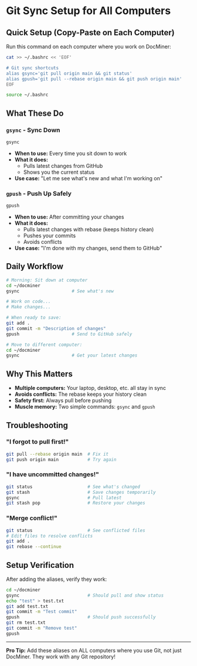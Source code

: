 # Git Sync Setup for All Computers

## Quick Setup (Copy-Paste on Each Computer)

Run this command on each computer where you work on DocMiner:

```bash
cat >> ~/.bashrc << 'EOF'

# Git sync shortcuts
alias gsync='git pull origin main && git status'
alias gpush='git pull --rebase origin main && git push origin main'
EOF

source ~/.bashrc
```

## What These Do

### `gsync` - Sync Down
```bash
gsync
```
- **When to use:** Every time you sit down to work
- **What it does:** 
  - Pulls latest changes from GitHub
  - Shows you the current status
- **Use case:** "Let me see what's new and what I'm working on"

### `gpush` - Push Up Safely
```bash
gpush
```
- **When to use:** After committing your changes
- **What it does:**
  - Pulls latest changes with rebase (keeps history clean)
  - Pushes your commits
  - Avoids conflicts
- **Use case:** "I'm done with my changes, send them to GitHub"

## Daily Workflow

```bash
# Morning: Sit down at computer
cd ~/docminer
gsync                    # See what's new

# Work on code...
# Make changes...

# When ready to save:
git add .
git commit -m "Description of changes"
gpush                    # Send to GitHub safely

# Move to different computer:
cd ~/docminer
gsync                    # Get your latest changes
```

## Why This Matters

- **Multiple computers:** Your laptop, desktop, etc. all stay in sync
- **Avoids conflicts:** The rebase keeps your history clean
- **Safety first:** Always pull before pushing
- **Muscle memory:** Two simple commands: `gsync` and `gpush`

## Troubleshooting

### "I forgot to pull first!"
```bash
git pull --rebase origin main  # Fix it
git push origin main           # Try again
```

### "I have uncommitted changes!"
```bash
git status                     # See what's changed
git stash                      # Save changes temporarily
gsync                          # Pull latest
git stash pop                  # Restore your changes
```

### "Merge conflict!"
```bash
git status                     # See conflicted files
# Edit files to resolve conflicts
git add .
git rebase --continue
```

## Setup Verification

After adding the aliases, verify they work:

```bash
cd ~/docminer
gsync                          # Should pull and show status
echo "test" > test.txt
git add test.txt
git commit -m "Test commit"
gpush                          # Should push successfully
git rm test.txt
git commit -m "Remove test"
gpush
```

---

**Pro Tip:** Add these aliases on ALL computers where you use Git, not just DocMiner. They work with any Git repository!

